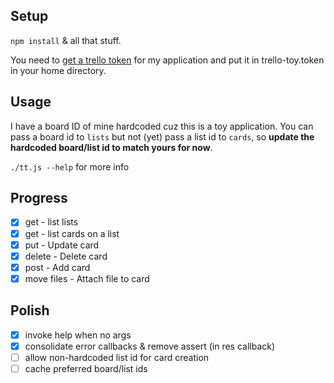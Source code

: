 ## Setup
`npm install` & all that stuff.

You need to [get a trello token](https://trello.com/1/authorize?key=3743eec21374665fb406cd6c2e48f42b&name=Trello+Toy&expiration=never&response_type=token&scope=read,write) for my application and put it in trello-toy.token in your home directory.

## Usage
I have a board ID of mine hardcoded cuz this is a toy application.  You can pass a board id to `lists` but not (yet) pass a list id to `cards`, so **update the hardcoded board/list id to match yours for now**.

`./tt.js --help` for more info

## Progress
- [x] get - list lists
- [x] get - list cards on a list
- [x] put - Update card
- [x] delete - Delete card
- [x] post - Add card
- [x] move files - Attach file to card

## Polish
- [x] invoke help when no args
- [x] consolidate error callbacks & remove assert (in res callback)
- [ ] allow non-hardcoded list id for card creation
- [ ] cache preferred board/list ids
